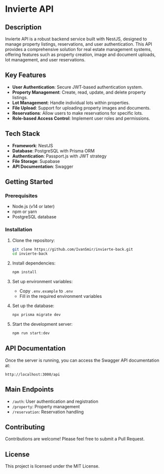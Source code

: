 # Invierte API

## Description

Invierte API is a robust backend service built with NestJS, designed to manage property listings, reservations, and user authentication. This API provides a comprehensive solution for real estate management systems, offering features such as property creation, image and document uploads, lot management, and user reservations.

## Key Features

- **User Authentication**: Secure JWT-based authentication system.
- **Property Management**: Create, read, update, and delete property listings.
- **Lot Management**: Handle individual lots within properties.
- **File Upload**: Support for uploading property images and documents.
- **Reservations**: Allow users to make reservations for specific lots.
- **Role-based Access Control**: Implement user roles and permissions.

## Tech Stack

- **Framework**: NestJS
- **Database**: PostgreSQL with Prisma ORM
- **Authentication**: Passport.js with JWT strategy
- **File Storage**: Supabase
- **API Documentation**: Swagger

## Getting Started

### Prerequisites

- Node.js (v14 or later)
- npm or yarn
- PostgreSQL database

### Installation

1. Clone the repository:
   ```bash
   git clone https://github.com/IvanSmir/invierte-back.git
   cd invierte-back
   ```

2. Install dependencies:
   ```bash
   npm install
   ```

3. Set up environment variables:
   - Copy `.env.example` to `.env`
   - Fill in the required environment variables

4. Set up the database:
   ```bash
   npx prisma migrate dev
   ```

5. Start the development server:
   ```bash
   npm run start:dev
   ```

## API Documentation

Once the server is running, you can access the Swagger API documentation at:

```
http://localhost:3000/api
```

## Main Endpoints

- `/auth`: User authentication and registration
- `/property`: Property management
- `/reservation`: Reservation handling

## Contributing

Contributions are welcome! Please feel free to submit a Pull Request.

## License

This project is licensed under the MIT License.

